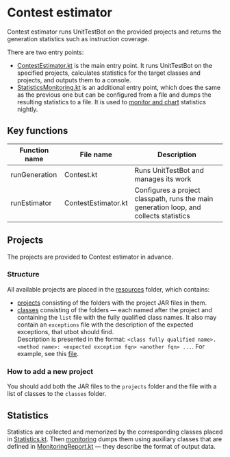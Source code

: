 # Contest estimator

Contest estimator runs UnitTestBot on the provided projects and returns the generation statistics such as instruction coverage.

There are two entry points:
- [ContestEstimator.kt][ep 1] is the main entry point. It runs UnitTestBot on the specified projects, calculates statistics for the target classes and projects, and outputs them to a console.
- [StatisticsMonitoring.kt][ep 2] is an additional entry point, which does the same as the previous one but can be configured from a file and dumps the resulting statistics to a file.
It is used to [monitor and chart][monitoring] statistics nightly.


[ep 1]: src/main/kotlin/org/utbot/contest/ContestEstimator.kt
[ep 2]: src/main/kotlin/org/utbot/monitoring/StatisticsMonitoring.kt
[monitoring]: ../docs/NightStatisticsMonitoring.md

## Key functions

| Function name | File name           | Description                                                                            |
|---------------|---------------------|----------------------------------------------------------------------------------------|
| runGeneration | Contest.kt          | Runs UnitTestBot and manages its work                                                  |
| runEstimator  | ContestEstimator.kt | Configures a project classpath, runs the main generation loop, and collects statistics |


## Projects

The projects are provided to Contest estimator in advance.

### Structure
All available projects are placed in the [resources][resources] folder, which contains:
- [projects][projects] consisting of the folders with the project JAR files in them.
- [classes][classes] consisting of the folders — each named after the project and containing the `list` file with the fully qualified class names.
It also may contain an `exceptions` file with the description of the expected exceptions, that utbot should find.  
Description is presented in the format: `<class fully qualified name>.<method name>: <expected exception fqn> <another fqn> ...`.
For example, see this [file](src/main/resources/classes/codeforces/exceptions).

### How to add a new project
You should add both the JAR files to the `projects` folder and the file with a list of classes to the `classes` folder.

[resources]: src/main/resources
[projects]: src/main/resources/projects
[classes]: src/main/resources/classes

## Statistics
Statistics are collected and memorized by the corresponding classes placed in [Statistics.kt][statistics].
Then [monitoring][ep 2] dumps them using auxiliary classes that are defined in [MonitoringReport.kt][report] — they describe the format of output data. 

[statistics]: src/main/kotlin/org/utbot/contest/Statistics.kt
[report]: src/main/kotlin/org/utbot/monitoring/MonitoringReport.kt
